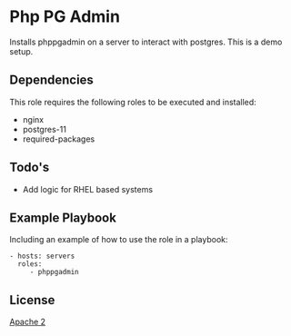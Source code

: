 Php PG Admin
=========

Installs phppgadmin on a server to interact with postgres. This is a demo setup.

Dependencies
------------

This role requires the following roles to be executed and installed:

- nginx
- postgres-11
- required-packages

Todo's
----------------

- Add logic for RHEL based systems

Example Playbook
----------------

Including an example of how to use the role in a playbook:

```ansible
- hosts: servers
  roles:
     - phppgadmin
```


License
-------

[Apache 2](../../../LICENSE)
